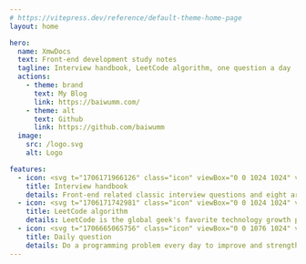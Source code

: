 ```yaml
---
# https://vitepress.dev/reference/default-theme-home-page
layout: home

hero:
  name: XmwDocs
  text: Front-end development study notes
  tagline: Interview handbook, LeetCode algorithm, one question a day
  actions:
    - theme: brand
      text: My Blog
      link: https://baiwumm.com/
    - theme: alt
      text: Github
      link: https://github.com/baiwumm
  image:
    src: /logo.svg
    alt: Logo

features:
  - icon: <svg t="1706171966126" class="icon" viewBox="0 0 1024 1024" version="1.1" xmlns="http://www.w3.org/2000/svg" p-id="24226" width="30"><path d="M257.706667 771.626667H810.666667a85.333333 85.333333 0 0 0 85.333333-85.333334V149.333333a85.333333 85.333333 0 0 0-85.333333-85.333333H213.333333a85.333333 85.333333 0 0 0-85.333333 85.333333v725.333334a85.333333 85.333333 0 0 0 85.333333 85.333333h618.666667a64 64 0 0 0 64-64v-28.373333a32 32 0 0 0-64 0V874.666667a21.333333 21.333333 0 0 1-21.333333 21.333333H254.293333A62.293333 62.293333 0 0 1 192 830.506667a64 64 0 0 1 65.706667-58.88z m300.373333-333.013334A73.813333 73.813333 0 0 1 631.893333 512v49.493333a42.666667 42.666667 0 0 1-42.666666 42.666667h-154.453334a42.666667 42.666667 0 0 1-42.666666-42.666667V512a73.813333 73.813333 0 0 1 73.813333-73.813333zM512 410.88a73.813333 73.813333 0 1 1 73.813333-73.813333A73.813333 73.813333 0 0 1 512 410.88z" p-id="24227" fill="#707070"></path></svg>
    title: Interview handbook
    details: Front-end related classic interview questions and eight articles to help you reach the top of the front-end
  - icon: <svg t="1706171742981" class="icon" viewBox="0 0 1024 1024" version="1.1" xmlns="http://www.w3.org/2000/svg" p-id="13162" width="30"><path d="M937.23648 876.83072c19.92704 0 36.07552 16.31232 36.07552 36.43392 0 20.11136-16.14848 36.42368-36.07552 36.42368H648.704c-19.9168 0-36.06528-16.31232-36.06528-36.42368 0-20.1216 16.14848-36.43392 36.06528-36.43392h288.53248z m0-202.9568c19.92704 0 36.07552 16.31232 36.07552 36.43392 0 20.1216-16.14848 36.42368-36.07552 36.42368H648.704c-19.9168 0-36.06528-16.30208-36.06528-36.42368 0-20.1216 16.14848-36.43392 36.06528-36.43392h288.53248zM179.83488 101.44768c0-20.1216 16.14848-36.43392 36.06528-36.43392 19.9168 0 36.06528 16.31232 36.06528 36.43392v296.62208c0 20.1216-16.14848 36.42368-36.06528 36.42368-19.9168 0-36.06528-16.30208-36.06528-36.42368V101.44768z m180.3264 114.4832c19.92704 0 36.07552 16.31232 36.07552 36.43392 0 20.11136-16.14848 36.42368-36.06528 36.42368H71.63904c-19.92704 0-36.07552-16.31232-36.07552-36.42368 0-20.1216 16.14848-36.43392 36.07552-36.43392h288.53248zM844.76928 75.68384a35.81952 35.81952 0 0 1 50.9952 0 36.68992 36.68992 0 0 1 0 51.51744L91.99616 939.01824a35.81952 35.81952 0 0 1-51.00544 0 36.68992 36.68992 0 0 1 0-51.5072L844.75904 75.6736z" fill="#707070" p-id="13163"></path></svg>
    title: LeetCode algorithm
    details: LeetCode is the global geek's favorite technology growth platform to help you improve your programming skills efficiently
  - icon: <svg t="1706665065756" class="icon" viewBox="0 0 1076 1024" version="1.1" xmlns="http://www.w3.org/2000/svg" p-id="1588" width="30" height="30"><path d="M1052.587 316.373l-60.16-60.053c-16.64-16.64-46.294-13.973-66.24 6.08L473.6 714.987c-20.053 19.946-22.72 49.6-6.08 66.24l60.053 60.16c16.64 16.533 46.294 13.866 66.347-6.187l452.48-452.48c20.053-20.053 22.827-49.707 6.187-66.347z m-479.36 580.8l2.133 1.814L387.093 998.4H768c28.373 0 51.2-22.933 51.2-51.2V656L586.453 887.68c-4.16 4.053-8.746 6.4-13.226 9.493zM408.107 755.52c3.733-9.92 8.96-19.627 17.386-27.947L819.2 335.68V51.2C819.2 22.933 796.267 0 768 0H51.2C22.933 0 0 22.933 0 51.2v895.893c0 28.374 22.933 51.2 51.2 51.2h253.227L405.76 753.387l2.347 2.133zM128 76.8h537.6c28.373 0 51.2 14.08 51.2 31.573 0 17.494-22.933 31.467-51.2 31.467H128c-28.267 0-51.2-14.08-51.2-31.467C76.8 90.88 99.733 76.8 128 76.8z m0 168.64h537.6c28.373 0 51.2 14.827 51.2 33.067 0 18.24-22.933 33.066-51.2 33.066H128c-28.267 0-51.2-14.826-51.2-33.066 0-18.24 22.933-33.067 51.2-33.067z m0 240.747c-28.267 0-51.2-15.36-51.2-34.134S99.733 417.92 128 417.92h332.8c28.267 0 51.2 15.253 51.2 34.133s-22.933 34.134-51.2 34.134H128z m289.28 298.666l-96.64 222.827 215.147-109.653L417.28 784.853z" fill="#707070" p-id="1589"></path></svg>
    title: Daily question
    details: Do a programming problem every day to improve and strengthen your development thinking
---
```


<style>
:root {
  --main-color-1:#FCD000;
  --main-color-2:#FF3C41;
  --main-color-3:#000000;
  --main-color-4:#0EBEFF;
  --vp-home-hero-name-color: transparent;
  --vp-home-hero-name-background: -webkit-linear-gradient(45deg, var(--main-color-1) 20%, var(--main-color-4));

  --vp-home-hero-image-background-image: linear-gradient(135deg, var(--main-color-1) 50%,var(--main-color-4) 20%);
  --vp-home-hero-image-filter: blur(44px);

  --vp-button-brand-bg:var(--main-color-4);
  --vp-button-brand-hover-bg: var(--main-color-1);
  --vp-c-brand-1: var(--main-color-4);
}

/* 修改滚动条样式 */
::-webkit-scrollbar {
  width: 10px;
  height: 10px
}

::-webkit-scrollbar-thumb {
  border-radius: 10px;
  border: 2px solid transparent;
  background-clip: padding-box;
  background-color: rgba(191, 191, 191, .65);
}

::-webkit-scrollbar-track {
  box-shadow: inset 0 0 5px rgba(0, 0, 0, 0.2);
  border-radius: 10px;
  background-color: rgba(73, 177, 245, .2);
  display: none
}

::-webkit-scrollbar-track-piece {
  display: none
}

@media (min-width: 640px) {
  :root {
    --vp-home-hero-image-filter: blur(56px);
  }
}

@media (min-width: 960px) {
  :root {
    --vp-home-hero-image-filter: blur(68px);
  }
}
</style>
